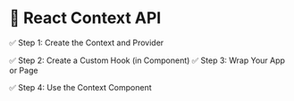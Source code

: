 # 🧠 React Context API 

✅ Step 1: Create the Context and Provider

✅ Step 2: Create a Custom Hook (in Component)
✅ Step 3: Wrap Your App or Page

✅ Step 4: Use the Context Component